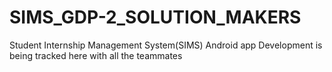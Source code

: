 # SIMS_GDP-2_SOLUTION_MAKERS

<p>
  Student Internship Management System(SIMS) Android app Development is being tracked here with all the teammates
</p>
